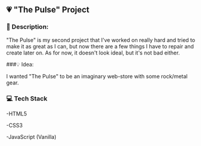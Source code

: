 ## 💗 "The Pulse" Project

### 📜 Description:

"The Pulse" is my second project that I've worked on really hard and tried to make it as great as I can, but now there are a few things I have to repair and create later on. As for now, it doesn't look ideal, but it's not bad either.

###💡 Idea:

I wanted "The Pulse" to be an imaginary web-store with some rock/metal gear.

### 💻 Tech Stack

-HTML5

-CSS3

-JavaScript (Vanilla)
